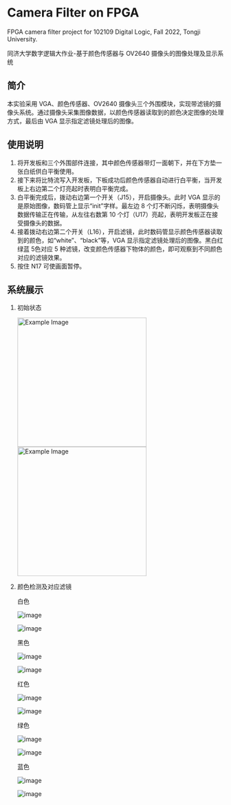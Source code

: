 # Camera Filter on FPGA

FPGA camera filter project for 102109 Digital Logic, Fall 2022, Tongji University.

同济大学数字逻辑大作业-基于颜色传感器与 OV2640 摄像头的图像处理及显示系统

## 简介

本实验采用 VGA、颜色传感器、OV2640 摄像头三个外围模块，实现带滤镜的摄像头系统。通过摄像头采集图像数据，以颜色传感器读取到的颜色决定图像的处理方式，最后由 VGA 显示指定滤镜处理后的图像。

## **使用说明**

1. 将开发板和三个外围部件连接，其中颜色传感器带灯一面朝下，并在下方垫一张白纸供白平衡使用。
2. 接下来将比特流写入开发板，下板成功后颜色传感器自动进行白平衡，当开发板上右边第二个灯亮起时表明白平衡完成。
3. 白平衡完成后，拨动右边第一个开关（J15），开启摄像头。此时 VGA 显示的是原始图像，数码管上显示“init”字样。最左边 8 个灯不断闪烁，表明摄像头数据传输正在传输，从左往右数第 10 个灯（U17）亮起，表明开发板正在接受摄像头的数据。
4. 接着拨动右边第二个开关（L16），开启滤镜，此时数码管显示颜色传感器读取到的颜色，如“white”、“black”等，VGA 显示指定滤镜处理后的图像。黑白红绿蓝 5色对应 5 种滤镜，改变颜色传感器下物体的颜色，即可观察到不同颜色对应的滤镜效果。
5. 按住 N17 可使画面暂停。

## 系统展示

1. 初始状态

   <img src="https://github.com/rulihongran/Camera-Filter-FPGA/blob/main/image/init.png" alt="Example Image" width="300">

   <img src="https://github.com/rulihongran/Camera-Filter-FPGA/blob/main/image/init2.png" alt="Example Image" width="300">

2. 颜色检测及对应滤镜

   白色

   ![image](https://github.com/rulihongran/Camera-Filter-FPGA/blob/main/image/white.png)

   ![image](https://github.com/rulihongran/Camera-Filter-FPGA/blob/main/image/filter_edge_white.png)

   黑色

   ![image](https://github.com/rulihongran/Camera-Filter-FPGA/blob/main/image/black.png)

   ![image](https://github.com/rulihongran/Camera-Filter-FPGA/blob/main/image/filter_edge_black.png)

   红色

   ![image](https://github.com/rulihongran/Camera-Filter-FPGA/blob/main/image/red.png)

   ![image](https://github.com/rulihongran/Camera-Filter-FPGA/blob/main/image/filter_red.png)

   绿色

   ![image](https://github.com/rulihongran/Camera-Filter-FPGA/blob/main/image/green.png)

   ![image](https://github.com/rulihongran/Camera-Filter-FPGA/blob/main/image/filter_green.png)

   蓝色

   ![image](https://github.com/rulihongran/Camera-Filter-FPGA/blob/main/image/blue.png)

   ![image](https://github.com/rulihongran/Camera-Filter-FPGA/blob/main/image/filter_blue.png)

   